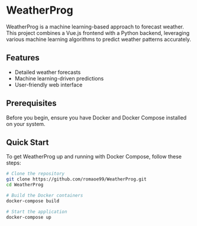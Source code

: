 # WeatherProg

WeatherProg is a machine learning-based approach to forecast weather. This project combines a Vue.js frontend with a Python backend, leveraging various machine learning algorithms to predict weather patterns accurately.

## Features

- Detailed weather forecasts
- Machine learning-driven predictions
- User-friendly web interface

## Prerequisites

Before you begin, ensure you have Docker and Docker Compose installed on your system.

## Quick Start

To get WeatherProg up and running with Docker Compose, follow these steps:

```bash
# Clone the repository
git clone https://github.com/romaoe99/WeatherProg.git
cd WeatherProg

# Build the Docker containers
docker-compose build

# Start the application
docker-compose up

